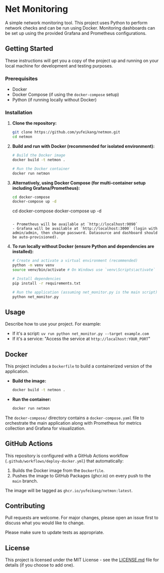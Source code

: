 # Net Monitoring

A simple network monitoring tool. This project uses Python to perform network checks and can be run using Docker. Monitoring dashboards can be set up using the provided Grafana and Prometheus configurations.

## Getting Started

These instructions will get you a copy of the project up and running on your local machine for development and testing purposes.

### Prerequisites

- Docker
- Docker Compose (if using the `docker-compose` setup)
- Python (if running locally without Docker)

### Installation

1. **Clone the repository:**

    ```bash
    git clone https://github.com/yufeikang/netmon.git
    cd netmon
    ```

2. **Build and run with Docker (recommended for isolated environment):**

    ```bash
    # Build the Docker image
    docker build -t netmon .

    # Run the Docker container
    docker run netmon
    ```

3. **Alternatively, using Docker Compose (for multi-container setup including Grafana/Prometheus):**

    ```bash
    cd docker-compose
    docker-compose up -d
    ```

    cd docker-compose
    docker-compose up -d

    ```

    - Prometheus will be available at `http://localhost:9090`
    - Grafana will be available at `http://localhost:3000` (login with admin/admin, then change password. Datasource and dashboard should be auto-provisioned).

4. **To run locally without Docker (ensure Python and dependencies are installed):**

    ```bash
    # Create and activate a virtual environment (recommended)
    python -m venv venv
    source venv/bin/activate # On Windows use `venv\Scripts\activate`

    # Install dependencies
    pip install -r requirements.txt

    # Run the application (assuming net_monitor.py is the main script)
    python net_monitor.py
    ```

## Usage

Describe how to use your project. For example:

- If it's a script: `uv run python net_monitor.py --target example.com`
- If it's a service: "Access the service at `http://localhost:YOUR_PORT`"

## Docker

This project includes a `Dockerfile` to build a containerized version of the application.

- **Build the image:**

    ```bash
    docker build -t netmon .
    ```

- **Run the container:**

    ```bash
    docker run netmon
    ```

The `docker-compose/` directory contains a `docker-compose.yaml` file to orchestrate the main application along with Prometheus for metrics collection and Grafana for visualization.

## GitHub Actions

This repository is configured with a GitHub Actions workflow (`.github/workflows/deploy-docker.yml`) that automatically:

1. Builds the Docker image from the `Dockerfile`.
2. Pushes the image to GitHub Packages (ghcr.io) on every push to the `main` branch.

The image will be tagged as `ghcr.io/yufeikang/netmon:latest`.

## Contributing

Pull requests are welcome. For major changes, please open an issue first to discuss what you would like to change.

Please make sure to update tests as appropriate.

## License

This project is licensed under the MIT License - see the [LICENSE.md](LICENSE.md) file for details (if you choose to add one).
